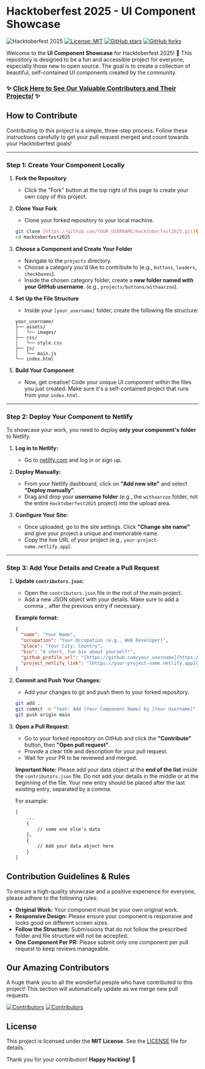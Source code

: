 # Hacktoberfest 2025 - UI Component Showcase

![Hacktoberfest 2025](https://img.shields.io/badge/Hacktoberfest-2025-orange.svg)
[![License: MIT](https://img.shields.io/badge/License-MIT-yellow.svg)](https://opensource.org/licenses/MIT)
[![GitHub stars](https://img.shields.io/github/stars/withaarzoo/Hacktoberfest2025?style=social)](https://github.com/withaarzoo/Hacktoberfest2025/stargazers)
[![GitHub forks](https://img.shields.io/github/forks/withaarzoo/Hacktoberfest2025?style=social)](https://github.com/withaarzoo/Hacktoberfest2025/network/members)

Welcome to the **UI Component Showcase** for Hacktoberfest 2025! 🎉 This repository is designed to be a fun and accessible project for everyone, especially those new to open source. The goal is to create a collection of beautiful, self-contained UI components created by the community.

### ✨ **[Click Here to See Our Valuable Contributors and Their Projects!](https://withaarzoo.github.io/Hacktoberfest2025/)** ✨

## How to Contribute

Contributing to this project is a simple, three-step process. Follow these instructions carefully to get your pull request merged and count towards your Hacktoberfest goals!

---

### **Step 1: Create Your Component Locally**

1.  **Fork the Repository**

    - Click the "Fork" button at the top right of this page to create your own copy of this project.

2.  **Clone Your Fork**

    - Clone your forked repository to your local machine.

    ```bash
    git clone [https://github.com/YOUR_USERNAME/Hacktoberfest2025.git](https://github.com/YOUR_USERNAME/Hacktoberfest2025.git)
    cd Hacktoberfest2025
    ```

3.  **Choose a Component and Create Your Folder**

    - Navigate to the `projects` directory.
    - Choose a category you'd like to contribute to (e.g., `buttons`, `loaders`, `checkboxes`).
    - Inside the chosen category folder, create a **new folder named with your GitHub username**. (e.g., `projects/buttons/withaarzoo`).

4.  **Set Up the File Structure**

    - Inside your `[your_username]` folder, create the following file structure:

    ```
    your_username/
    ├── assets/
    │   └── images/
    ├── css/
    │   └── style.css
    ├── js/
    │   └── main.js
    └── index.html
    ```

5.  **Build Your Component**
    - Now, get creative! Code your unique UI component within the files you just created. Make sure it's a self-contained project that runs from your `index.html`.

---

### **Step 2: Deploy Your Component to Netlify**

To showcase your work, you need to deploy **only your component's folder** to Netlify.

1.  **Log in to Netlify:**

    - Go to [netlify.com](https://www.netlify.com/) and log in or sign up.

2.  **Deploy Manually:**

    - From your Netlify dashboard, click on **"Add new site"** and select **"Deploy manually"**.
    - Drag and drop your **username folder** (e.g., the `withaarzoo` folder, not the entire `Hacktoberfest2025` project) into the upload area.

3.  **Configure Your Site:**
    - Once uploaded, go to the site settings. Click **"Change site name"** and give your project a unique and memorable name.
    - Copy the live URL of your project (e.g., `your-project-name.netlify.app`).

---

### **Step 3: Add Your Details and Create a Pull Request**

1.  **Update `contributors.json`:**

    - Open the `contributors.json` file in the root of the main project.
    - Add a new JSON object with your details. Make sure to add a comma `,` after the previous entry if necessary.

    **Example format:**

    ```json
    {
      "name": "Your Name",
      "occupation": "Your Occupation (e.g., Web Developer)",
      "place": "Your City, Country",
      "bio": "A short, fun bio about yourself!",
      "github_profile_url": "[https://github.com/your_username](https://github.com/your_username)",
      "project_netlify_link": "[https://your-project-name.netlify.app](https://your-project-name.netlify.app)"
    }
    ```

2.  **Commit and Push Your Changes:**

    - Add your changes to git and push them to your forked repository.

    ```bash
    git add .
    git commit -m "feat: Add [Your Component Name] by [Your Username]"
    git push origin main
    ```

3.  **Open a Pull Request:**
    - Go to your forked repository on GitHub and click the **"Contribute"** button, then **"Open pull request"**.
    - Provide a clear title and description for your pull request.
    - Wait for your PR to be reviewed and merged.

    **Important Note:** Please add your data object at the **end of the list** inside the `contributors.json` file. Do not add your details in the middle or at the beginning of the file. Your new entry should be placed after the last existing entry, separated by a comma.

    For example:

    ```txt
    [
        ...
        {
            // some one else's data
        },
        {
            // Add your data object here
        }
    ]
    ```

## Contribution Guidelines & Rules

To ensure a high-quality showcase and a positive experience for everyone, please adhere to the following rules:

* **Original Work:** Your component must be your own original work.
* **Responsive Design:** Please ensure your component is responsive and looks good on different screen sizes.
* **Follow the Structure:** Submissions that do not follow the prescribed folder and file structure will not be accepted.
* **One Component Per PR:** Please submit only one component per pull request to keep reviews manageable.

## Our Amazing Contributors

A huge thank you to all the wonderful people who have contributed to this project! This section will automatically update as we merge new pull requests.

[![Contributors](https://contrib.rocks/image?repo=withaarzoo/Hacktoberfest2025)](https://github.com/withaarzoo/Hacktoberfest2025/graphs/contributors)
[![Contributors](https://contrib.rocks/image?repo=dsawithaditi/Hacktoberfest2025)](https://github.com/dsawithaditi/Hacktoberfest2025/graphs/contributors)

## License

This project is licensed under the **MIT License**. See the [LICENSE](LICENSE) file for details.

Thank you for your contribution! **Happy Hacking!** 🚀

